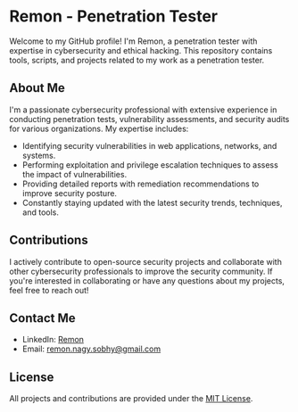# Remon - Penetration Tester

Welcome to my GitHub profile! I'm Remon, a penetration tester with expertise in cybersecurity and ethical hacking. This repository contains tools, scripts, and projects related to my work as a penetration tester.

## About Me

I'm a passionate cybersecurity professional with extensive experience in conducting penetration tests, vulnerability assessments, and security audits for various organizations. My expertise includes:

- Identifying security vulnerabilities in web applications, networks, and systems.
- Performing exploitation and privilege escalation techniques to assess the impact of vulnerabilities.
- Providing detailed reports with remediation recommendations to improve security posture.
- Constantly staying updated with the latest security trends, techniques, and tools.

## Contributions

I actively contribute to open-source security projects and collaborate with other cybersecurity professionals to improve the security community. If you're interested in collaborating or have any questions about my projects, feel free to reach out!

## Contact Me

- LinkedIn: [Remon](link_to_linkedin_profile)
- Email: remon.nagy.sobhy@gmail.com

## License

All projects and contributions are provided under the [MIT License](link_to_license).
